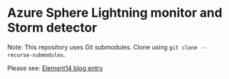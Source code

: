 # Azure Sphere Lightning monitor and Storm detector
Note: This repository uses Git submodules. Clone using `git clone --recurse-submodules`.

Please see: [Element14 blog entry](https://www.element14.com/community/groups/azuresphere/blog/2019/11/10/sensing-the-storm-with-azure-sphere-am-radio-and-ir-thermometer)
